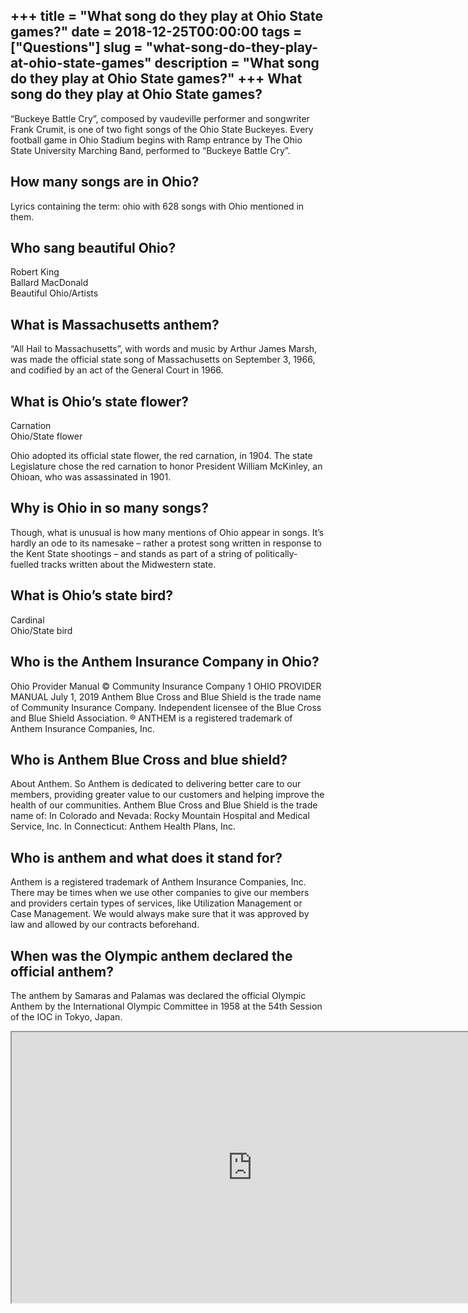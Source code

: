 +++
title = "What song do they play at Ohio State games?"
date = 2018-12-25T00:00:00
tags = ["Questions"]
slug = "what-song-do-they-play-at-ohio-state-games"
description = "What song do they play at Ohio State games?"
+++
What song do they play at Ohio State games?
-------------------------------------------

“Buckeye Battle Cry”, composed by vaudeville performer and songwriter Frank Crumit, is one of two fight songs of the Ohio State Buckeyes. Every football game in Ohio Stadium begins with Ramp entrance by The Ohio State University Marching Band, performed to “Buckeye Battle Cry”.

How many songs are in Ohio?
---------------------------

Lyrics containing the term: ohio with 628 songs with Ohio mentioned in them.

Who sang beautiful Ohio?
------------------------

 Robert King  
Ballard MacDonald  
Beautiful Ohio/Artists

What is Massachusetts anthem?
-----------------------------

“All Hail to Massachusetts”, with words and music by Arthur James Marsh, was made the official state song of Massachusetts on September 3, 1966, and codified by an act of the General Court in 1966.

What is Ohio’s state flower?
----------------------------

Carnation  
Ohio/State flower

Ohio adopted its official state flower, the red carnation, in 1904. The state Legislature chose the red carnation to honor President William McKinley, an Ohioan, who was assassinated in 1901.

Why is Ohio in so many songs?
-----------------------------

Though, what is unusual is how many mentions of Ohio appear in songs. It’s hardly an ode to its namesake – rather a protest song written in response to the Kent State shootings – and stands as part of a string of politically-fuelled tracks written about the Midwestern state.

What is Ohio’s state bird?
--------------------------

Cardinal  
Ohio/State bird

Who is the Anthem Insurance Company in Ohio?
--------------------------------------------

Ohio Provider Manual © Community Insurance Company 1 OHIO PROVIDER MANUAL July 1, 2019 Anthem Blue Cross and Blue Shield is the trade name of Community Insurance Company. Independent licensee of the Blue Cross and Blue Shield Association. ® ANTHEM is a registered trademark of Anthem Insurance Companies, Inc.

Who is Anthem Blue Cross and blue shield?
-----------------------------------------

About Anthem. So Anthem is dedicated to delivering better care to our members, providing greater value to our customers and helping improve the health of our communities. Anthem Blue Cross and Blue Shield is the trade name of: In Colorado and Nevada: Rocky Mountain Hospital and Medical Service, Inc. In Connecticut: Anthem Health Plans, Inc.

Who is anthem and what does it stand for?
-----------------------------------------

Anthem is a registered trademark of Anthem Insurance Companies, Inc. There may be times when we use other companies to give our members and providers certain types of services, like Utilization Management or Case Management. We would always make sure that it was approved by law and allowed by our contracts beforehand.

When was the Olympic anthem declared the official anthem?
---------------------------------------------------------

The anthem by Samaras and Palamas was declared the official Olympic Anthem by the International Olympic Committee in 1958 at the 54th Session of the IOC in Tokyo, Japan.

<iframe allow="accelerometer; autoplay; clipboard-write; encrypted-media; gyroscope; picture-in-picture" allowfullscreen="" class="__youtube_prefs__  epyt-is-override  no-lazyload" data-no-lazy="1" data-origheight="433" data-origwidth="770" data-skipgform_ajax_framebjll="" height="433" id="_ytid_67190" loading="lazy" src="https://www.youtube.com/embed/qasCqN7WyHs?enablejsapi=1&autoplay=0&cc_load_policy=0&cc_lang_pref=&iv_load_policy=1&loop=0&modestbranding=0&rel=1&fs=1&playsinline=0&autohide=2&theme=dark&color=red&controls=1&" title="YouTube player" width="770"></iframe>